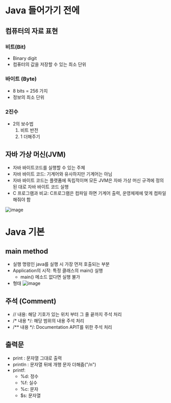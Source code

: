 # Java 들어가기 전에

## 컴퓨터의 자료 표현
### 비트(Bit)
- Binary digit 
- 컴퓨터의 값을 저장할 수 있는 최소 단위
### 바이트 (Byte)
- 8 bits = 256 가지
- 정보의 최소 단위
### 2진수
- 2의 보수법
  1. 비트 반전
  2. 1 더해주기

## 자바 가상 머신(JVM)
- 자바 바이트코드를 실행할 수 있는 주체
- 자바 바이트 코드: 기계어와 유사하지만 기계어는 아님
- 자바 바이트 코드는 플랫폼에 독립적이며 모든 JVM은 자바 가상 머신 규격에 정의된 대로 자바 바이트 코드 실행
- C 프로그램과 비교: C프로그램은 컴파일 하면 기계어 출력, 운영체제에 맞게 컴파일 해줘야 함

![image](https://user-images.githubusercontent.com/122726684/228259792-9c90b5c4-90d2-47e0-8298-7b133cd06ee7.png)

# Java 기본
## main method
- 실행 명령인 java를 실행 시 가장 먼저 호출되는 부분
- Application의 시작: 특정 클래스의 main() 실행
  - main() 메소드 없다면 실행 불가
- 형태
![image](https://user-images.githubusercontent.com/122726684/228263113-d673bf05-ca38-45b5-bd19-454836ba431f.png)

## 주석 (Comment)
- // 내용: 해당 기호가 있는 위치 부터 그 줄 끝까지 주석 처리
- /* 내용 */: 해당 범위의 내용 주석 처리
- /** 내용 */: Documentation APIT를 위한 주석 처리

## 출력문
- print : 문자열 그대로 출력  
- println : 문자열 뒤에 개행 문자 더해줌("/n")
- printf:
  - %d: 정수
  - %f: 실수
  - %c: 문자
  - $s: 문자열